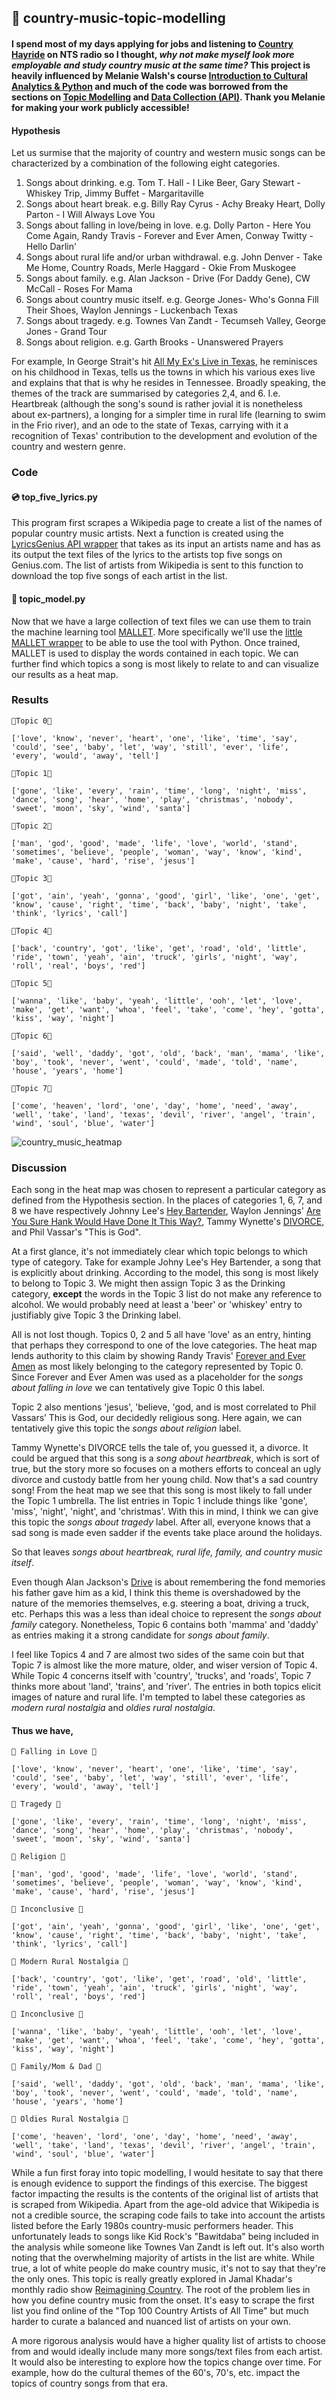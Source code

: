 ## 🍻 country-music-topic-modelling

#### I spend most of my days applying for jobs and listening to [Country Hayride](https://www.nts.live/shows/country-hayride) on NTS radio so I thought, *why not make myself look more employable and study country music at the same time?* This project is heavily influenced by Melanie Walsh's course [Introduction to Cultural Analytics & Python](https://melaniewalsh.github.io/Intro-Cultural-Analytics/welcome.html) and much of the code was borrowed from the sections on [Topic Modelling](https://melaniewalsh.github.io/Intro-Cultural-Analytics/05-Text-Analysis/08-Topic-Modeling-Text-Files.html) and [Data Collection (API)](https://melaniewalsh.github.io/Intro-Cultural-Analytics/04-Data-Collection/08-Collect-Genius-Lyrics.html). Thank you Melanie for making your work publicly accessible!

#### Hypothesis

Let us surmise that the majority of country and western music songs can be characterized by a combination of the following eight categories.
1. Songs about drinking. e.g. Tom T. Hall - I Like Beer, Gary Stewart - Whiskey Trip, Jimmy Buffet - Margaritaville
2. Songs about heart break. e.g. Billy Ray Cyrus - Achy Breaky Heart, Dolly Parton - I Will Always Love You 
3. Songs about falling in love/being in love. e.g. Dolly Parton - Here You Come Again, Randy Travis - Forever and Ever Amen, Conway Twitty - Hello Darlin'
4. Songs about rural life and/or urban withdrawal. e.g. John Denver - Take Me Home, Country Roads, Merle Haggard - Okie From Muskogee
5. Songs about family. e.g. Alan Jackson - Drive (For Daddy Gene), CW McCall - Roses For Mama
6. Songs about country music itself. e.g. George Jones- Who's Gonna Fill Their Shoes, Waylon Jennings - Luckenbach Texas
7. Songs about tragedy. e.g. Townes Van Zandt - Tecumseh Valley, George Jones - Grand Tour
8. Songs about religion. e.g. Garth Brooks - Unanswered Prayers

For example, In George Strait's hit [All My Ex's Live in Texas](https://www.youtube.com/watch?v=QuJroujjYDk), he reminisces on his childhood in Texas, tells us the towns in which his various exes live and explains that that is why he resides in Tennessee. Broadly speaking, the themes of the track are summarised by categories 2,4, and 6. I.e. Heartbreak (although the song's sound is rather jovial it is nonetheless about ex-partners), a longing for a simpler time in rural life (learning to swim in the Frio river), and an ode to the state of Texas, carrying with it a recognition of Texas' contribution to the development and evolution of the country and western genre. 

### Code
#### 💿 top_five_lyrics.py
This program first scrapes a Wikipedia page to create a list of the names of popular country music artists. Next a function is created using the [LyricsGenius API wrapper](https://github.com/johnwmillr/LyricsGenius) that takes as its input an artists name and has as its output the text files of the lyrics to the artists top five songs on Genius.com. The list of artists from Wikipedia is sent to this function to download the top five songs of each artist in the list.
#### 🔨 topic_model.py
Now that we have a large collection of text files we can use them to train the machine learning tool [MALLET](https://mimno.github.io/Mallet/topics). More specifically we'll use the [little MALLET wrapper](https://github.com/maria-antoniak/little-mallet-wrapper) to be able to use the tool with Python. Once trained, MALLET is used to display the words contained in each topic. We can further find which topics a song is most likely to relate to and can visualize our results as a heat map.

### Results
```
🤠Topic 0🤠

['love', 'know', 'never', 'heart', 'one', 'like', 'time', 'say', 'could', 'see', 'baby', 'let', 'way', 'still', 'ever', 'life', 'every', 'would', 'away', 'tell']

🤠Topic 1🤠

['gone', 'like', 'every', 'rain', 'time', 'long', 'night', 'miss', 'dance', 'song', 'hear', 'home', 'play', 'christmas', 'nobody', 'sweet', 'moon', 'sky', 'wind', 'santa']

🤠Topic 2🤠

['man', 'god', 'good', 'made', 'life', 'love', 'world', 'stand', 'sometimes', 'believe', 'people', 'woman', 'way', 'know', 'kind', 'make', 'cause', 'hard', 'rise', 'jesus']

🤠Topic 3🤠

['got', 'ain', 'yeah', 'gonna', 'good', 'girl', 'like', 'one', 'get', 'know', 'cause', 'right', 'time', 'back', 'baby', 'night', 'take', 'think', 'lyrics', 'call']

🤠Topic 4🤠

['back', 'country', 'got', 'like', 'get', 'road', 'old', 'little', 'ride', 'town', 'yeah', 'ain', 'truck', 'girls', 'night', 'way', 'roll', 'real', 'boys', 'red']

🤠Topic 5🤠

['wanna', 'like', 'baby', 'yeah', 'little', 'ooh', 'let', 'love', 'make', 'get', 'want', 'whoa', 'feel', 'take', 'come', 'hey', 'gotta', 'kiss', 'way', 'night']

🤠Topic 6🤠

['said', 'well', 'daddy', 'got', 'old', 'back', 'man', 'mama', 'like', 'boy', 'took', 'never', 'went', 'could', 'made', 'told', 'name', 'house', 'years', 'home']

🤠Topic 7🤠

['come', 'heaven', 'lord', 'one', 'day', 'home', 'need', 'away', 'well', 'take', 'land', 'texas', 'devil', 'river', 'angel', 'train', 'wind', 'soul', 'blue', 'water']
```
![country_music_heatmap](https://user-images.githubusercontent.com/98699929/156213827-5799f965-9cf5-4932-8df9-bab389c5191d.JPG)

### Discussion

Each song in the heat map was chosen to represent a particular category as defined from the Hypothesis section. In the places of categories 1, 6, 7, and 8 we have respectively Johnny Lee's [Hey Bartender](https://www.youtube.com/watch?v=q0zp9vByI8I), Waylon Jennings' [Are You Sure Hank Would Have Done It This Way?](https://www.youtube.com/watch?v=TNpLSaCirj8), Tammy Wynette's [DIVORCE](https://www.youtube.com/watch?v=7kVgb5aPhDQ), and Phil Vassar's "This is God". 
 
At a first glance, it's not immediately clear which topic belongs to which type of category. Take for example Johny Lee's Hey Bartender, a song that is  explicitly about drinking. According to the model, this song is most likely to belong to Topic 3. We might then assign Topic 3 as the Drinking category, **except** the words in the Topic 3 list do not make any reference to alcohol. We would probably need at least a 'beer' or 'whiskey' entry to justifiably give Topic 3 the Drinking label.
 
All is not lost though. Topics 0, 2 and 5 all have 'love' as an entry, hinting that perhaps they correspond to one of the love categories. The heat map lends authority to this claim by showing Randy Travis' [Forever and Ever Amen](https://www.youtube.com/watch?v=sgJXbIP83A8) as most likely belonging to the category represented by Topic 0. Since Forever and Ever Amen was used as a placeholder for the *songs about falling in love* we can tentatively give Topic 0 this label. 
 
Topic 2 also mentions 'jesus', 'believe, 'god, and is most correlated to Phil Vassars’ This is God, our decidedly religious song. Here again, we can tentatively give this topic the *songs about religion* label.
 
Tammy Wynette's DIVORCE tells the tale of, you guessed it, a divorce. It could be argued that this song is a *song about heartbreak*, which is sort of true, but the story more so focuses on a mothers efforts to conceal an ugly divorce and custody battle from her young child. Now that's a sad country song! From the heat map we see that this song is most likely to fall under the Topic 1 umbrella. The list entries in Topic 1 include things like 'gone', 'miss', 'night', 'night', and 'christmas'. With this in mind, I think we can give this topic the *songs about tragedy* label. After all, everyone knows that a sad song is made even sadder if the events take place around the holidays.
 
So that leaves *songs about heartbreak, rural life, family, and country music itself*. 
 
Even though Alan Jackson's [Drive](https://www.youtube.com/watch?v=dQe3DKDQRRs) is about remembering the fond memories his father gave him as a kid, I think this theme is overshadowed by the nature of the memories themselves, e.g. steering a boat, driving a truck, etc. Perhaps this was a less than ideal choice to represent the *songs about family* category. Nonetheless, Topic 6 contains both 'mamma' and 'daddy' as entries making it a strong candidate for *songs about family*. 
 
I feel like Topics 4 and 7 are almost two sides of the same coin but that Topic 7 is almost like the more mature, older, and wiser version of Topic 4. While Topic 4 concerns itself with 'country', 'trucks', and 'roads', Topic 7 thinks more about 'land', 'trains', and 'river'. The entries in both topics elicit images of nature and rural life. I'm tempted to label these categories as *modern rural nostalgia* and *oldies rural nostalgia*.


#### Thus we have,
```
🤠 Falling in Love 🤠

['love', 'know', 'never', 'heart', 'one', 'like', 'time', 'say', 'could', 'see', 'baby', 'let', 'way', 'still', 'ever', 'life', 'every', 'would', 'away', 'tell']

🤠 Tragedy 🤠

['gone', 'like', 'every', 'rain', 'time', 'long', 'night', 'miss', 'dance', 'song', 'hear', 'home', 'play', 'christmas', 'nobody', 'sweet', 'moon', 'sky', 'wind', 'santa']

🤠 Religion 🤠

['man', 'god', 'good', 'made', 'life', 'love', 'world', 'stand', 'sometimes', 'believe', 'people', 'woman', 'way', 'know', 'kind', 'make', 'cause', 'hard', 'rise', 'jesus']

🤠 Inconclusive 🤠

['got', 'ain', 'yeah', 'gonna', 'good', 'girl', 'like', 'one', 'get', 'know', 'cause', 'right', 'time', 'back', 'baby', 'night', 'take', 'think', 'lyrics', 'call']

🤠 Modern Rural Nostalgia 🤠

['back', 'country', 'got', 'like', 'get', 'road', 'old', 'little', 'ride', 'town', 'yeah', 'ain', 'truck', 'girls', 'night', 'way', 'roll', 'real', 'boys', 'red']

🤠 Inconclusive 🤠

['wanna', 'like', 'baby', 'yeah', 'little', 'ooh', 'let', 'love', 'make', 'get', 'want', 'whoa', 'feel', 'take', 'come', 'hey', 'gotta', 'kiss', 'way', 'night']

🤠 Family/Mom & Dad 🤠

['said', 'well', 'daddy', 'got', 'old', 'back', 'man', 'mama', 'like', 'boy', 'took', 'never', 'went', 'could', 'made', 'told', 'name', 'house', 'years', 'home']

🤠 Oldies Rural Nostalgia 🤠

['come', 'heaven', 'lord', 'one', 'day', 'home', 'need', 'away', 'well', 'take', 'land', 'texas', 'devil', 'river', 'angel', 'train', 'wind', 'soul', 'blue', 'water']
```
 
While a fun first foray into topic modelling, I would hesitate to say that there is enough evidence to support the findings of this exercise. The biggest factor impacting the results is the contents of the original list of artists that is scraped from Wikipedia. Apart from the age-old advice that Wikipedia is not a credible source, the scraping code fails to take into account the artists listed before the Early 1980s country-music performers header. This unfortunately leads to songs like Kid Rock's "Bawitdaba" being included in the analysis while someone like Townes Van Zandt is left out. It's also worth noting that the overwhelming majority of artists in the list are white. While true, a lot of white people do make country music, it's not to say that they're the only ones. This topic is really greatly explored in Jamal Khadar's monthly radio show [Reimagining Country](https://www.nts.live/shows/reimagining-country). The root of the problem lies in how you define country music from the onset. It's easy to scrape the first list you find online of the "Top 100 Country Artists of All Time" but much harder to curate a balanced and nuanced list of artists on your own.

A more rigorous analysis would have a higher quality list of artists to choose from and would ideally include many more songs/text files from each artist. It would also be interesting to explore how the topics change over time. For example, how do the cultural themes of the 60's, 70's, etc. impact the topics of country songs from that era.
